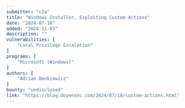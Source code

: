 ```yaml
---
submitter: "c2a"
title: "Windows Installer, Exploiting Custom Actions"
date: "2024-07-18"
added: "2024-11-03"
description: ""
vulnerabilities: [
    "Local Privilege Escalation"
]
programs: [
    "Microsoft (Windows)"
]
authors: [
    "Adrian Denkiewicz"
]
bounty: "undisclosed"
link: "https://blog.doyensec.com/2024/07/18/custom-actions.html"
---
```




